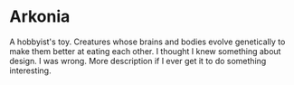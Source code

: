 # Arkonia
A hobbyist's toy. Creatures whose brains and bodies evolve genetically to make them better at eating each other. I thought I knew something about design. I was wrong. More description if I ever get it to do something interesting.
